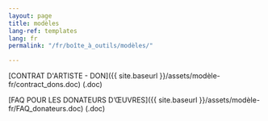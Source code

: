 ```yaml
---
layout: page
title: modèles
lang-ref: templates
lang: fr
permalink: "/fr/boîte_à_outils/modèles/"

---
```

[CONTRAT D'ARTISTE - DON]({{ site.baseurl }}/assets/modèle-fr/contract_dons.doc) (.doc)

[FAQ POUR LES DONATEURS D’ŒUVRES]({{ site.baseurl }}/assets/modèle-fr/FAQ_donateurs.doc) (.doc)